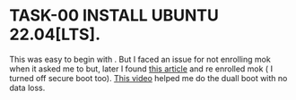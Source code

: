 # TASK-00 INSTALL UBUNTU 22.04[LTS].
This was easy to begin with . But I faced an issue for not enrolling mok when it asked me to but, later I found [this article](https://wiki.ubuntu.com/UEFI/SecureBoot/DKMS) and re enrolled mok ( I turned off secure boot too). [This video](https://www.youtube.com/watch?v=QKn5U2esuRk) helped me do the duall boot with no data loss.
